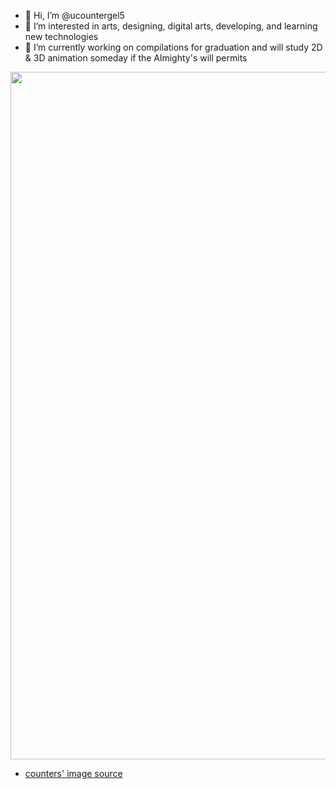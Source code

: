 - 👋 Hi, I’m @ucountergel5
- 👀 I’m interested in arts, designing, digital arts, developing, and learning new technologies
- 🌱 I’m currently working on compilations for graduation and will study 2D & 3D animation someday if the Almighty's will permits

<img src="https://64.media.tumblr.com/034d8d63e15b03dce131db20c42c9f72/b8b0d2431357fceb-e2/s540x810/b2cff17f551187963001df17524a1d567d6ad166.gif" width="1100" />

- [counters' image source](https://bit.ly/rowooned_tumblr)
#
<!---
ucountergel5/ucountergel5 is a ✨ special ✨ repository because its `README.md` (this file) appears on your GitHub profile.
You can click the Preview link to take a look at your changes.
--->
